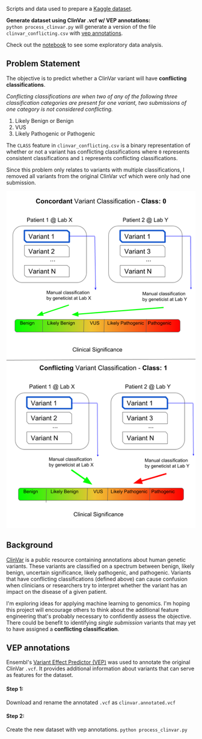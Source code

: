 Scripts and data used to prepare a [Kaggle dataset](https://www.kaggle.com/kevinarvai/clinvar-conflicting).

**Generate dataset using ClinVar .vcf w/ VEP annotations:**  
`python process_clinvar.py` will generate a version of the file `clinvar_conflicting.csv` with [vep annotations](https://useast.ensembl.org/Tools/VEP).

Check out the [notebook](https://github.com/arvkevi/clinvar-kaggle/blob/master/clinvar-conflicting-eda.ipynb) to see some exploratory data analysis.

## Problem Statement

The objective is to predict whether a ClinVar variant will have **conflicting classifications**.

*Conflicting classifications are when two of any of the following three classification categories are present for one variant, two submissions of one category is not considered conflicting.*

1. Likely Benign or Benign
2. VUS
3. Likely Pathogenic or Pathogenic

The `CLASS` feature in `clinvar_conflicting.csv` is a binary representation of whether or not a variant has conflicting classifications where `0` represents consistent classifications and `1` represents conflicting classifications.

Since this problem only relates to variants with multiple classifications, I removed all variants from the original ClinVar vcf which were only had one submission.

![](https://github.com/arvkevi/clinvar-kaggle/blob/master/clinvar-class-fig.png)

## Background

[ClinVar](https://www.ncbi.nlm.nih.gov/clinvar/) is a public resource containing annotations about human genetic variants. These variants are classified on a spectrum between benign, likely benign, uncertain significance, likely pathogenic, and pathogenic. Variants that have conflicting classifications (defined above) can cause confusion when clinicians or researchers try to interpret whether the variant has an impact on the disease of a given patient.  

I'm exploring ideas for applying machine learning to genomics. I'm hoping this project will encourage others to think about the additional feature engineering that's probably necessary to confidently assess the objective. There could be benefit to identifying *single submission* variants that may yet to have assigned a **conflicting classification**.

## VEP annotations

Ensembl's [Variant Effect Predictor (VEP)](http://grch37.ensembl.org/Homo_sapiens/Tools/VEP) was used to annotate the original ClinVar `.vcf`. It provides additional information about variants that can serve as features for the dataset.
#### Step 1:
Download and rename the annotated `.vcf` as `clinvar.annotated.vcf`

#### Step 2:
Create the new dataset with vep annotations.
```python process_clinvar.py```
